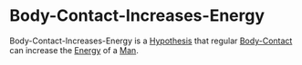 # Body-Contact-Increases-Energy

Body-Contact-Increases-Energy is a [Hypothesis](600028.md) that regular [Body-Contact](40000015.md) can increase the [Energy](10000040.md) of a [Man](40000004.md).